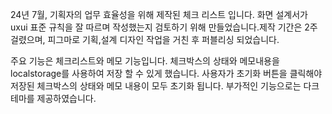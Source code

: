 24년 7월, 기획자의 업무 효율성을 위해 제작된 체크 리스트 입니다.
화면 설계서가 uxui 표준 규칙을 잘 따르며 작성했는지 검토하기 위해 만들었습니다.제작 기간은 2주 걸렸으며, 피그마로 기획,설계 디자인 작업을 거친 후 퍼블리싱 되었습니다.

주요 기능은 체크리스트와 메모 기능입니다.
체크박스의 상태와 메모내용을 localstorage를 사용하여 저장 할 수 있게 했습니다. 사용자가 초기화 버튼을 클릭해야 저장된 체크박스의 상태와 메모 내용이 모두 초기화 됩니다.
부가적인 기능으로는 다크 테마를 제공하였습니다.

